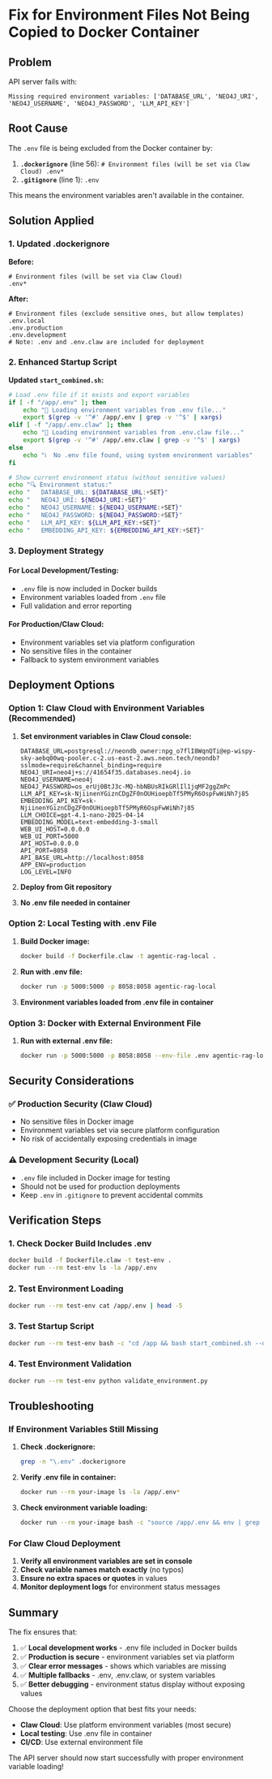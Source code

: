 # Fix for Environment Files Not Being Copied to Docker Container

## Problem
API server fails with:
```
Missing required environment variables: ['DATABASE_URL', 'NEO4J_URI', 'NEO4J_USERNAME', 'NEO4J_PASSWORD', 'LLM_API_KEY']
```

## Root Cause
The `.env` file is being excluded from the Docker container by:

1. **`.dockerignore`** (line 56): `# Environment files (will be set via Claw Cloud) .env*`
2. **`.gitignore`** (line 1): `.env`

This means the environment variables aren't available in the container.

## Solution Applied

### 1. **Updated .dockerignore**

**Before:**
```
# Environment files (will be set via Claw Cloud)
.env*
```

**After:**
```
# Environment files (exclude sensitive ones, but allow templates)
.env.local
.env.production
.env.development
# Note: .env and .env.claw are included for deployment
```

### 2. **Enhanced Startup Script**

**Updated `start_combined.sh`:**
```bash
# Load .env file if it exists and export variables
if [ -f "/app/.env" ]; then
    echo "🔧 Loading environment variables from .env file..."
    export $(grep -v '^#' /app/.env | grep -v '^$' | xargs)
elif [ -f "/app/.env.claw" ]; then
    echo "🔧 Loading environment variables from .env.claw file..."
    export $(grep -v '^#' /app/.env.claw | grep -v '^$' | xargs)
else
    echo "ℹ️  No .env file found, using system environment variables"
fi

# Show current environment status (without sensitive values)
echo "🔍 Environment status:"
echo "   DATABASE_URL: ${DATABASE_URL:+SET}"
echo "   NEO4J_URI: ${NEO4J_URI:+SET}"
echo "   NEO4J_USERNAME: ${NEO4J_USERNAME:+SET}"
echo "   NEO4J_PASSWORD: ${NEO4J_PASSWORD:+SET}"
echo "   LLM_API_KEY: ${LLM_API_KEY:+SET}"
echo "   EMBEDDING_API_KEY: ${EMBEDDING_API_KEY:+SET}"
```

### 3. **Deployment Strategy**

#### For Local Development/Testing:
- `.env` file is now included in Docker builds
- Environment variables loaded from `.env` file
- Full validation and error reporting

#### For Production/Claw Cloud:
- Environment variables set via platform configuration
- No sensitive files in the container
- Fallback to system environment variables

## Deployment Options

### Option 1: Claw Cloud with Environment Variables (Recommended)

1. **Set environment variables in Claw Cloud console:**
   ```
   DATABASE_URL=postgresql://neondb_owner:npg_o7flI8WqnQTi@ep-wispy-sky-aebq00wq-pooler.c-2.us-east-2.aws.neon.tech/neondb?sslmode=require&channel_binding=require
   NEO4J_URI=neo4j+s://41654f35.databases.neo4j.io
   NEO4J_USERNAME=neo4j
   NEO4J_PASSWORD=os_erUj0BtJ3c-MQ-hbNBUsRIkGRlIl1jqMF2ggZmPc
   LLM_API_KEY=sk-NjiinenYGiznCDgZF0nOUHioepbTf5PMyR6OspFwWiNh7j85
   EMBEDDING_API_KEY=sk-NjiinenYGiznCDgZF0nOUHioepbTf5PMyR6OspFwWiNh7j85
   LLM_CHOICE=gpt-4.1-nano-2025-04-14
   EMBEDDING_MODEL=text-embedding-3-small
   WEB_UI_HOST=0.0.0.0
   WEB_UI_PORT=5000
   API_HOST=0.0.0.0
   API_PORT=8058
   API_BASE_URL=http://localhost:8058
   APP_ENV=production
   LOG_LEVEL=INFO
   ```

2. **Deploy from Git repository**
3. **No .env file needed in container**

### Option 2: Local Testing with .env File

1. **Build Docker image:**
   ```bash
   docker build -f Dockerfile.claw -t agentic-rag-local .
   ```

2. **Run with .env file:**
   ```bash
   docker run -p 5000:5000 -p 8058:8058 agentic-rag-local
   ```

3. **Environment variables loaded from .env file in container**

### Option 3: Docker with External Environment File

1. **Run with external .env file:**
   ```bash
   docker run -p 5000:5000 -p 8058:8058 --env-file .env agentic-rag-local
   ```

## Security Considerations

### ✅ **Production Security (Claw Cloud)**
- No sensitive files in Docker image
- Environment variables set via secure platform configuration
- No risk of accidentally exposing credentials in image

### ⚠️ **Development Security (Local)**
- `.env` file included in Docker image for testing
- Should not be used for production deployments
- Keep `.env` in `.gitignore` to prevent accidental commits

## Verification Steps

### 1. **Check Docker Build Includes .env**
```bash
docker build -f Dockerfile.claw -t test-env .
docker run --rm test-env ls -la /app/.env
```

### 2. **Test Environment Loading**
```bash
docker run --rm test-env cat /app/.env | head -5
```

### 3. **Test Startup Script**
```bash
docker run --rm test-env bash -c "cd /app && bash start_combined.sh --dry-run"
```

### 4. **Test Environment Validation**
```bash
docker run --rm test-env python validate_environment.py
```

## Troubleshooting

### If Environment Variables Still Missing

1. **Check .dockerignore:**
   ```bash
   grep -n "\.env" .dockerignore
   ```

2. **Verify .env file in container:**
   ```bash
   docker run --rm your-image ls -la /app/.env*
   ```

3. **Check environment variable loading:**
   ```bash
   docker run --rm your-image bash -c "source /app/.env && env | grep DATABASE_URL"
   ```

### For Claw Cloud Deployment

1. **Verify all environment variables are set in console**
2. **Check variable names match exactly** (no typos)
3. **Ensure no extra spaces or quotes** in values
4. **Monitor deployment logs** for environment status messages

## Summary

The fix ensures that:

1. ✅ **Local development works** - .env file included in Docker builds
2. ✅ **Production is secure** - environment variables set via platform
3. ✅ **Clear error messages** - shows which variables are missing
4. ✅ **Multiple fallbacks** - .env, .env.claw, or system variables
5. ✅ **Better debugging** - environment status display without exposing values

Choose the deployment option that best fits your needs:
- **Claw Cloud**: Use platform environment variables (most secure)
- **Local testing**: Use .env file in container
- **CI/CD**: Use external environment file

The API server should now start successfully with proper environment variable loading!
